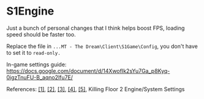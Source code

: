 # S1Engine

Just a bunch of personal changes that I think helps boost FPS, loading speed should be faster too.

Replace the file in ``...MT - The Dream\Client\S1Game\Config``, you don't have to set it to ``read-only.``

In-game settings guide: https://docs.google.com/document/d/14XwofIk2sYu7Ga_p8Kyq-0igzTnuFU-B_aqno2lfu7E/ 

References: [[1]](https://wikiwiki.jp/arborea/INI%E7%B7%A8%E9%9B%86/S1Engine), [[2]](https://docs.unrealengine.com/udk/Three/SystemSettings.html), [[3]](https://file-metadata.nexusmods.com/file/nexus-readmes/208/552/552_README.txt), [[4]](https://docs.unrealengine.com/udk/Three/TextureStreaming.html), [[5]](https://docs.unrealengine.com/udk/Three/ConsoleCommands.html), Killing Floor 2 Engine/System Settings
